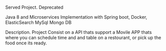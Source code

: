 Served Project. 
Deprecated 

Java 8 and Microservices Implementation with Spring boot, Docker, ElasticSearch MySql Mongo DB

Description.
Project Consist on a API thats support a Movile APP thats where you can schedule time and and table on a restourant, or pick up the food once its ready.
